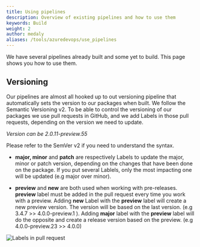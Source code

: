 ```yaml
---
title: Using pipelines
description: Overview of existing pipelines and how to use them
keywords: Build
weight: 2
author: medaly
aliases: /tools/azuredevops/use_pipelines
---
```


We have several pipelines already built and some yet to build. This page shows you how to use them.

## Versioning

Our pipelines are almost all hooked up to out versioning pipeline that automatically sets the version
to our packages when built. We follow the Semantic Versioning v2.
To be able to control the versioning of our packages we use pull requests in GitHub, and we add Labels 
in those pull requests, depending on the version we need to update.

*Version can be 2.0.11-preview.55* 

Please refer to the SemVer v2 if you need to understand the syntax.

- **major, minor** and **patch** are respectively Labels to update the major, minor or patch version, 
  depending on the changes that have been done on the package.
  If you put several Lablels, only the most impacting one will be updated (e.g major over minor).

- **preview** and **new** are both used when working with pre-releases.
  **preview** label must be added in the pull request every time you work with a preview.
  Adding **new** Label with the **preview** label will create a new preview version. The version will
  be based on the last version. (e.g 3.4.7 >> 4.0.0-preview.1 ).
  Adding **major** label with the **preview** label will do the opposite and create a release version
  based on the preview. (e.g 4.0.0-preview.23 >> 4.0.0)
  
![Labels in pull request](../images/labels_pr.png)
